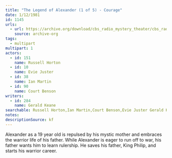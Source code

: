 ```yaml
---
title: "The Legend of Alexander (1 of 5) - Courage"
date: 1/12/1981
id: 1145
urls: 
  - url: https://archive.org/download/cbs_radio_mystery_theater/cbs_radio_mystery_theater-1101-1150.zip/cbs_radio_mystery_theater-1101-1150%2Fcbsrmt_1145_legend_of_alexander_part_1_courage.mp3
    source: archive-org
tags: 
  - multipart
multipart: 1
actors:  
  - id: 151
    name: Russell Horton  
  - id: 10
    name: Evie Juster  
  - id: 38
    name: Ian Martin  
  - id: 90
    name: Court Benson
writers:  
  - id: 284
    name: Gerald Keane
searchable: Russell Horton,Ian Martin,Court Benson,Evie Juster Gerald Keane
notes: 
descriptionSource: kf
---
```

Alexander as a 19 year old is repulsed by his mystic mother and embraces the warrior life of his father. While Alexander is eager to run off to war, his father wants him to learn rulership. He saves his father, King Philip, and starts his warrior career.
